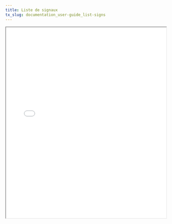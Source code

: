 ```yaml
---
title: Liste de signaux
tx_slug: documentation_user-guide_list-signs
---
```


<iframe src="[https://raw.githubusercontent.com/opengisch/signalo/refs/heads/master/doc/official-sign-fr.pdf](https://raw.githubusercontent.com/opengisch/signalo/refs/heads/master/doc/official-sign-fr.pdf)" width="100%" height="600px"> 
    <a href="[https://raw.githubusercontent.com/opengisch/signalo/refs/heads/master/doc/official-sign-fr.pdf](https://raw.githubusercontent.com/opengisch/signalo/refs/heads/master/doc/official-sign-fr.pdf)">Liste des signaux</a>.
</iframe>

